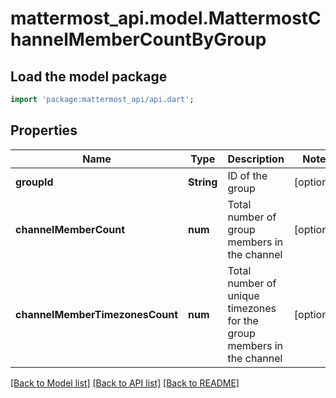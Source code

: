 # mattermost_api.model.MattermostChannelMemberCountByGroup

## Load the model package
```dart
import 'package:mattermost_api/api.dart';
```

## Properties
Name | Type | Description | Notes
------------ | ------------- | ------------- | -------------
**groupId** | **String** | ID of the group | [optional] 
**channelMemberCount** | **num** | Total number of group members in the channel | [optional] 
**channelMemberTimezonesCount** | **num** | Total number of unique timezones for the group members in the channel | [optional] 

[[Back to Model list]](../GENERATED_README.md#documentation-for-models) [[Back to API list]](../GENERATED_README.md#documentation-for-api-endpoints) [[Back to README]](../GENERATED_README.md)


